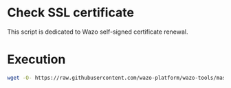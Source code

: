 # Check SSL certificate
This script is dedicated to Wazo self-signed certificate renewal.

# Execution

```bash
wget -O- https://raw.githubusercontent.com/wazo-platform/wazo-tools/master/check-ssl-certificate.sh | sudo bash
```

